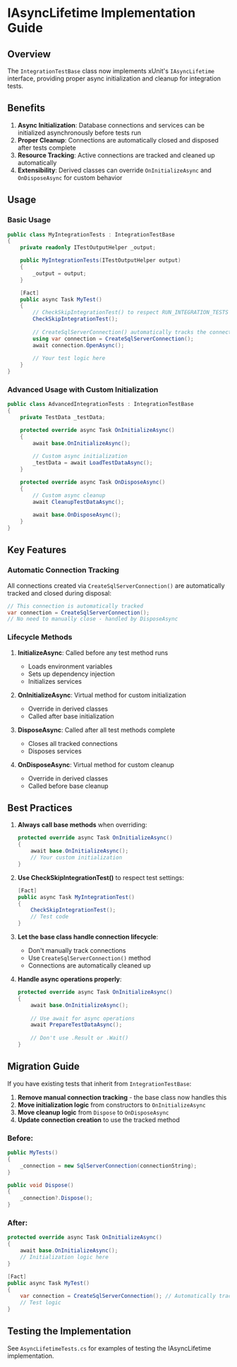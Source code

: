 # IAsyncLifetime Implementation Guide

## Overview

The `IntegrationTestBase` class now implements xUnit's `IAsyncLifetime` interface, providing proper async initialization and cleanup for integration tests.

## Benefits

1. **Async Initialization**: Database connections and services can be initialized asynchronously before tests run
2. **Proper Cleanup**: Connections are automatically closed and disposed after tests complete
3. **Resource Tracking**: Active connections are tracked and cleaned up automatically
4. **Extensibility**: Derived classes can override `OnInitializeAsync` and `OnDisposeAsync` for custom behavior

## Usage

### Basic Usage

```csharp
public class MyIntegrationTests : IntegrationTestBase
{
    private readonly ITestOutputHelper _output;

    public MyIntegrationTests(ITestOutputHelper output)
    {
        _output = output;
    }

    [Fact]
    public async Task MyTest()
    {
        // CheckSkipIntegrationTest() to respect RUN_INTEGRATION_TESTS flag
        CheckSkipIntegrationTest();
        
        // CreateSqlServerConnection() automatically tracks the connection
        using var connection = CreateSqlServerConnection();
        await connection.OpenAsync();
        
        // Your test logic here
    }
}
```

### Advanced Usage with Custom Initialization

```csharp
public class AdvancedIntegrationTests : IntegrationTestBase
{
    private TestData _testData;

    protected override async Task OnInitializeAsync()
    {
        await base.OnInitializeAsync();
        
        // Custom async initialization
        _testData = await LoadTestDataAsync();
    }

    protected override async Task OnDisposeAsync()
    {
        // Custom async cleanup
        await CleanupTestDataAsync();
        
        await base.OnDisposeAsync();
    }
}
```

## Key Features

### Automatic Connection Tracking

All connections created via `CreateSqlServerConnection()` are automatically tracked and closed during disposal:

```csharp
// This connection is automatically tracked
var connection = CreateSqlServerConnection();
// No need to manually close - handled by DisposeAsync
```

### Lifecycle Methods

1. **InitializeAsync**: Called before any test method runs
   - Loads environment variables
   - Sets up dependency injection
   - Initializes services

2. **OnInitializeAsync**: Virtual method for custom initialization
   - Override in derived classes
   - Called after base initialization

3. **DisposeAsync**: Called after all test methods complete
   - Closes all tracked connections
   - Disposes services

4. **OnDisposeAsync**: Virtual method for custom cleanup
   - Override in derived classes
   - Called before base cleanup

## Best Practices

1. **Always call base methods** when overriding:
   ```csharp
   protected override async Task OnInitializeAsync()
   {
       await base.OnInitializeAsync();
       // Your custom initialization
   }
   ```

2. **Use CheckSkipIntegrationTest()** to respect test settings:
   ```csharp
   [Fact]
   public async Task MyIntegrationTest()
   {
       CheckSkipIntegrationTest();
       // Test code
   }
   ```

3. **Let the base class handle connection lifecycle**:
   - Don't manually track connections
   - Use `CreateSqlServerConnection()` method
   - Connections are automatically cleaned up

4. **Handle async operations properly**:
   ```csharp
   protected override async Task OnInitializeAsync()
   {
       await base.OnInitializeAsync();
       
       // Use await for async operations
       await PrepareTestDataAsync();
       
       // Don't use .Result or .Wait()
   }
   ```

## Migration Guide

If you have existing tests that inherit from `IntegrationTestBase`:

1. **Remove manual connection tracking** - the base class now handles this
2. **Move initialization logic** from constructors to `OnInitializeAsync`
3. **Move cleanup logic** from `Dispose` to `OnDisposeAsync`
4. **Update connection creation** to use the tracked method

### Before:
```csharp
public MyTests()
{
    _connection = new SqlServerConnection(connectionString);
}

public void Dispose()
{
    _connection?.Dispose();
}
```

### After:
```csharp
protected override async Task OnInitializeAsync()
{
    await base.OnInitializeAsync();
    // Initialization logic here
}

[Fact]
public async Task MyTest()
{
    var connection = CreateSqlServerConnection(); // Automatically tracked
    // Test logic
}
```

## Testing the Implementation

See `AsyncLifetimeTests.cs` for examples of testing the IAsyncLifetime implementation.
